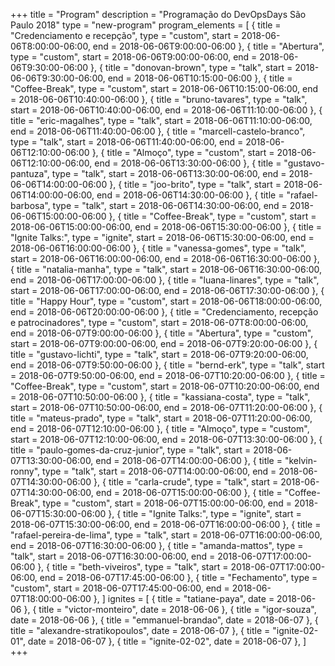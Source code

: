 +++
title = "Program"
description = "Programação do DevOpsDays São Paulo 2018"
type = "new-program"
program_elements = [
    { title = "Credenciamento e recepção", type = "custom", start = 2018-06-06T8:00:00-06:00, end = 2018-06-06T9:00:00-06:00 },
    { title = "Abertura", type = "custom", start = 2018-06-06T9:00:00-06:00, end = 2018-06-06T9:30:00-06:00 },
    { title = "donovan-brown", type = "talk", start = 2018-06-06T9:30:00-06:00, end = 2018-06-06T10:15:00-06:00 },
    { title = "Coffee-Break", type = "custom", start = 2018-06-06T10:15:00-06:00, end = 2018-06-06T10:40:00-06:00 },
    { title = "bruno-tavares", type = "talk", start = 2018-06-06T10:40:00-06:00, end = 2018-06-06T11:10:00-06:00 },
    { title = "eric-magalhes", type = "talk", start = 2018-06-06T11:10:00-06:00, end = 2018-06-06T11:40:00-06:00 },
    { title = "marcell-castelo-branco", type = "talk", start = 2018-06-06T11:40:00-06:00, end = 2018-06-06T12:10:00-06:00 },
    { title = "Almoço", type = "custom", start = 2018-06-06T12:10:00-06:00, end = 2018-06-06T13:30:00-06:00 },
    { title = "gustavo-pantuza", type = "talk", start = 2018-06-06T13:30:00-06:00, end = 2018-06-06T14:00:00-06:00 },
    { title = "joo-brito", type = "talk", start = 2018-06-06T14:00:00-06:00, end = 2018-06-06T14:30:00-06:00 },
    { title = "rafael-barbosa", type = "talk", start = 2018-06-06T14:30:00-06:00, end = 2018-06-06T15:00:00-06:00 },
    { title = "Coffee-Break", type = "custom", start = 2018-06-06T15:00:00-06:00, end = 2018-06-06T15:30:00-06:00 },
    { title = "Ignite Talks:", type = "ignite", start = 2018-06-06T15:30:00-06:00, end = 2018-06-06T16:00:00-06:00 },
    { title = "vanessa-gomes", type = "talk", start = 2018-06-06T16:00:00-06:00, end = 2018-06-06T16:30:00-06:00 },
    { title = "natalia-manha", type = "talk", start = 2018-06-06T16:30:00-06:00, end = 2018-06-06T17:00:00-06:00 },
    { title = "luana-linares", type = "talk", start = 2018-06-06T17:00:00-06:00, end = 2018-06-06T17:30:00-06:00 },
    { title = "Happy Hour", type = "custom", start = 2018-06-06T18:00:00-06:00, end = 2018-06-06T20:00:00-06:00 },
    { title = "Credenciamento, recepção e patrocinadores", type = "custom", start = 2018-06-07T8:00:00-06:00, end = 2018-06-07T9:00:00-06:00 },
    { title = "Abertura", type = "custom", start = 2018-06-07T9:00:00-06:00, end = 2018-06-07T9:20:00-06:00 },
    { title = "gustavo-lichti", type = "talk", start = 2018-06-07T9:20:00-06:00, end = 2018-06-07T9:50:00-06:00 },
    { title = "bernd-erk", type = "talk", start = 2018-06-07T9:50:00-06:00, end = 2018-06-07T10:20:00-06:00 },
    { title = "Coffee-Break", type = "custom", start = 2018-06-07T10:20:00-06:00, end = 2018-06-07T10:50:00-06:00 },
    { title = "kassiana-costa", type = "talk", start = 2018-06-07T10:50:00-06:00, end = 2018-06-07T11:20:00-06:00 },
    { title = "mateus-prado", type = "talk", start = 2018-06-07T11:20:00-06:00, end = 2018-06-07T12:10:00-06:00 },
    { title = "Almoço", type = "custom", start = 2018-06-07T12:10:00-06:00, end = 2018-06-07T13:30:00-06:00 },
    { title = "paulo-gomes-da-cruz-junior", type = "talk", start = 2018-06-07T13:30:00-06:00, end = 2018-06-07T14:00:00-06:00 },
    { title = "kelvin-ronny", type = "talk", start = 2018-06-07T14:00:00-06:00, end = 2018-06-07T14:30:00-06:00 },
    { title = "carla-crude", type = "talk", start = 2018-06-07T14:30:00-06:00, end = 2018-06-07T15:00:00-06:00 },
    { title = "Coffee-Break", type = "custom", start = 2018-06-07T15:00:00-06:00, end = 2018-06-07T15:30:00-06:00 },
    { title = "Ignite Talks:", type = "ignite", start = 2018-06-07T15:30:00-06:00, end = 2018-06-07T16:00:00-06:00 },
    { title = "rafael-pereira-de-lima", type = "talk", start = 2018-06-07T16:00:00-06:00, end = 2018-06-07T16:30:00-06:00 },
    { title = "amanda-mattos", type = "talk", start = 2018-06-07T16:30:00-06:00, end = 2018-06-07T17:00:00-06:00 },
    { title = "beth-viveiros", type = "talk", start = 2018-06-07T17:00:00-06:00, end = 2018-06-07T17:45:00-06:00 },
    { title = "Fechamento", type = "custom", start = 2018-06-07T17:45:00-06:00, end = 2018-06-07T18:00:00-06:00 },
]
ignites = [
    { title = "tatiane-paya", date = 2018-06-06 },
    { title = "victor-monteiro", date = 2018-06-06 },
    { title = "igor-souza", date = 2018-06-06 },
    { title = "emmanuel-brandao", date = 2018-06-07 },
    { title = "alexandre-stratikopoulos", date = 2018-06-07 },
    { title = "ignite-02-01", date = 2018-06-07 },
    { title = "ignite-02-02", date = 2018-06-07 },
]
+++


